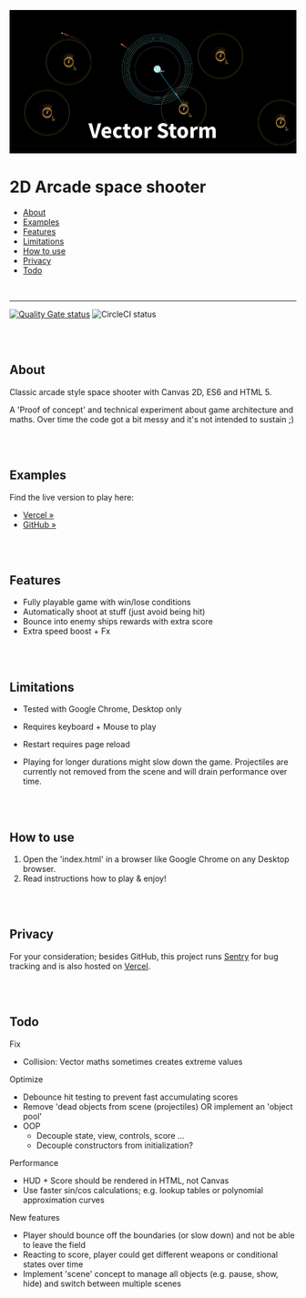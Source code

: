 [![Vector-Storm](teaser.png)](https://christianoellers.github.io/Vector-Storm)

# 2D Arcade space shooter

- [About](#about)
- [Examples](#examples)
- [Features](#features)
- [Limitations](#limitations)
- [How to use](#how-to-use)
- [Privacy](#privacy)
- [Todo](#todo)

<br>

---

[![Quality Gate status](https://sonarcloud.io/api/project_badges/measure?project=ChristianOellers_Vector-Storm&metric=alert_status)](https://sonarcloud.io/dashboard?id=ChristianOellers_Vector-Storm) ![CircleCI status](https://circleci.com/gh/ChristianOellers/Vector-Storm.svg?style=svg)

<br><br>

## About

Classic arcade style space shooter with Canvas 2D, ES6 and HTML 5.

A 'Proof of concept' and technical experiment about game architecture and maths.
Over time the code got a bit messy and it's not intended to sustain ;)

<br><br>

## Examples

Find the live version to play here:

- [Vercel »](https://vector-storm-27ctdpx5e.vercel.app)
- [GitHub »](https://christianoellers.github.io/Vector-Storm)

<br><br>

## Features

- Fully playable game with win/lose conditions
- Automatically shoot at stuff (just avoid being hit)
- Bounce into enemy ships rewards with extra score
- Extra speed boost + Fx

<br><br>

## Limitations

- Tested with Google Chrome, Desktop only
- Requires keyboard + Mouse to play
- Restart requires page reload

- Playing for longer durations might slow down the game. Projectiles are currently not removed from the scene and will drain performance over time.

<br><br>

## How to use

1. Open the 'index.html' in a browser like Google Chrome on any Desktop browser.
2. Read instructions how to play & enjoy!

<br><br>

## Privacy

For your consideration; besides GitHub, this project runs [Sentry](https://sentry.io) for bug tracking and is also hosted on [Vercel](https://vercel.com).

<br><br>

## Todo

Fix

- Collision: Vector maths sometimes creates extreme values

Optimize

- Debounce hit testing to prevent fast accumulating scores
- Remove 'dead objects from scene (projectiles) OR implement an 'object pool'
- OOP
  - Decouple state, view, controls, score ...
  - Decouple constructors from initialization?

Performance

- HUD + Score should be rendered in HTML, not Canvas
- Use faster sin/cos calculations; e.g. lookup tables or polynomial approximation curves

New features

- Player should bounce off the boundaries (or slow down) and not be able to leave the field
- Reacting to score, player could get different weapons or conditional states over time
- Implement 'scene' concept to manage all objects (e.g. pause, show, hide) and switch between multiple scenes
